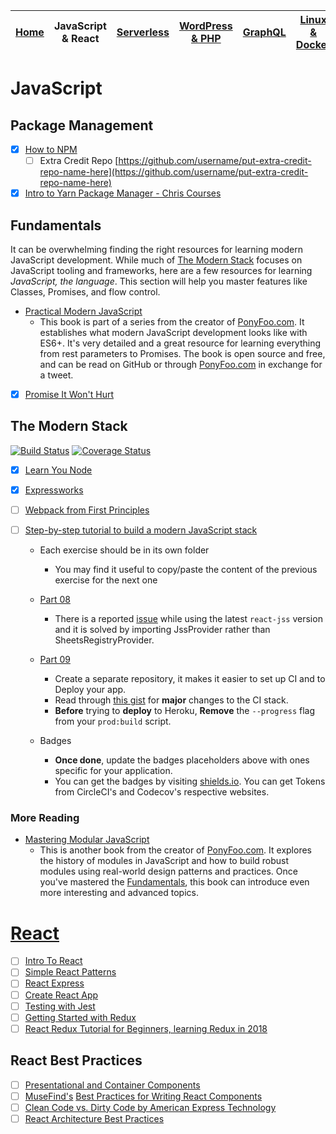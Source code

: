 | [Home](README.md) | JavaScript & React | [Serverless](serverless.md) | [WordPress & PHP](wordpress.md) | [GraphQL](graphql.md) | [Linux & Docker](linux.md) | [CSS](css.md) |
| ----------------- | ------------------ | --------------------------- | ------------------------------- | --------------------- | -------------------------- | ------------- |


# JavaScript

## Package Management

- [x] [How to NPM](https://github.com/workshopper/how-to-npm)
  - [ ] Extra Credit Repo [https://github.com/username/put-extra-credit-repo-name-here](https://github.com/username/put-extra-credit-repo-name-here)
- [x] [Intro to Yarn Package Manager - Chris Courses](https://www.youtube.com/watch?v=7n467QmiANM)

## Fundamentals

It can be overwhelming finding the right resources for learning modern JavaScript development. While much of [The Modern Stack](#the-modern-stack) focuses on JavaScript tooling and frameworks, here are a few resources for learning _JavaScript, the language_. This section will help you master features like Classes, Promises, and flow control.

- [Practical Modern JavaScript](https://github.com/mjavascript/practical-modern-javascript)
  - This book is part of a series from the creator of [PonyFoo.com](https://ponyfoo.com/books). It establishes what modern JavaScript development looks like with ES6+. It's very detailed and a great resource for learning everything from rest parameters to Promises. The book is open source and free, and can be read on GitHub or through [PonyFoo.com](https://ponyfoo.com/books) in exchange for a tweet.
- [x] [Promise It Won't Hurt](https://github.com/stevekane/promise-it-wont-hurt)

## The Modern Stack

[![Build Status](https://img.shields.io/circleci/token/YOUR_TOKEN/project/github/USER/REPO/BRANCH.svg?style=flat-square)](https://circleci.com/USER/REPO/tree/BRANCH) [![Coverage Status](https://img.shields.io/codecov/c/token/YOUR_TOKEN/github/USER/REPO/BRANCH.svg?style=flat-square)](https://codecov.io/USER/REPO/branch/BRANCH)

- [x] [Learn You Node](https://github.com/workshopper/learnyounode)
- [x] [Expressworks](https://github.com/azat-co/expressworks)
- [ ] [Webpack from First Principles](https://www.youtube.com/watch?v=WQue1AN93YU)
- [ ] [Step-by-step tutorial to build a modern JavaScript stack](https://github.com/verekia/js-stack-from-scratch)

  - Each exercise should be in its own folder
    - You may find it useful to copy/paste the content of the previous exercise for the next one
  - [Part 08](https://github.com/verekia/js-stack-from-scratch/blob/master/tutorial/08-bootstrap-jss.md)

    - There is a reported [issue](https://github.com/verekia/js-stack-from-scratch/issues/243) while using the latest `react-jss` version and it is solved by importing JssProvider rather than SheetsRegistryProvider.

  - [Part 09](https://github.com/verekia/js-stack-from-scratch/blob/master/tutorial/09-travis-coveralls-heroku.md)

    - Create a separate repository, it makes it easier to set up CI and to Deploy your app.
    - Read through [this gist](https://gist.github.com/Faultless/cbb014364dc1a5440ab6473a9a3608ab) for **major** changes to the CI stack.
    - **Before** trying to **deploy** to Heroku, **Remove** the `--progress` flag from your `prod:build` script.

  - Badges
    - **Once done**, update the badges placeholders above with ones specific for your application.
    - You can get the badges by visiting [shields.io](http://shields.io/). You can get Tokens from CircleCI's and Codecov's respective websites.

### More Reading

- [Mastering Modular JavaScript](https://github.com/mjavascript/mastering-modular-javascript)
  - This is another book from the creator of [PonyFoo.com](https://ponyfoo.com/books). It explores the history of modules in JavaScript and how to build robust modules using real-world design patterns and practices. Once you've mastered the [Fundamentals](#fundamentals), this book can introduce even more interesting and advanced topics.

# [React](https://facebook.github.io/react/)

- [ ] [Intro To React](https://facebook.github.io/react/tutorial/tutorial.html)
- [ ] [Simple React Patterns](http://lucasmreis.github.io/blog/simple-react-patterns/)
- [ ] [React Express](http://www.react.express/)
- [ ] [Create React App](https://github.com/facebookincubator/create-react-app)
- [ ] [Testing with Jest](https://facebook.github.io/jest/docs/tutorial-react.html)
- [ ] [Getting Started with Redux](https://egghead.io/courses/getting-started-with-redux)
- [ ] [React Redux Tutorial for Beginners, learning Redux in 2018](https://dev.to/valentinogagliardi/react-redux-tutorial-for-beginners-learning-redux-in-2018-13hj)

## React Best Practices

- [ ] [Presentational and Container Components](https://medium.com/@dan_abramov/smart-and-dumb-components-7ca2f9a7c7d0)
- [ ] [MuseFind's](https://musefind.com/) [Best Practices for Writing React Components](https://engineering.musefind.com/our-best-practices-for-writing-react-components-dec3eb5c3fc8)
- [ ] [Clean Code vs. Dirty Code by American Express Technology](https://americanexpress.io/clean-code-dirty-code/)
- [ ] [React Architecture Best Practices](https://www.sitepoint.com/react-architecture-best-practices/)
